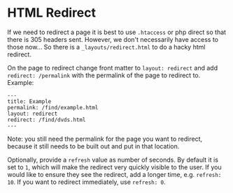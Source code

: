# HTML Redirect 

If we need to redirect a page it is best to use `.htaccess` or php direct so that there is 305 headers sent.
However, we don't necessarily have access to those now...
So there is a `_layouts/redirect.html` to do a hacky html redirect.

On the page to redirect change front matter to `layout: redirect` and add `redirect: /permalink` with the permalink of the page to redirect to.
Example: 

```
---
title: Example
permalink: /find/example.html
layout: redirect
redirect: /find/dvds.html
---
```

Note: you still need the permalink for the page you want to redirect, because it still needs to be built out and put in that location.

Optionally, provide a `refresh` value as number of seconds. 
By default it is set to `1`, which will make the redirect very quickly visible to the user. 
If you would like to ensure they see the redirect, add a longer time, e.g. `refresh: 10`.
If you want to redirect immediately, use `refresh: 0`.
